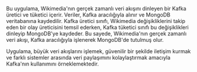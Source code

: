 Bu uygulama, Wikimedia'nın gerçek zamanlı veri akışını dinleyen bir Kafka üretici ve tüketici içerir. Veriler, Kafka aracılığıyla alınır ve MongoDB veritabanına kaydedilir. Kafka üretici sınıfı, Wikimedia değişikliklerini takip eden bir olay üreticisini temsil ederken, Kafka tüketici sınıfı bu değişiklikleri dinleyip MongoDB'ye kaydeder. Bu sayede, Wikimedia'nın gerçek zamanlı veri akışı, Kafka aracılığıyla işlenerek MongoDB'de tutulmuş olur.

Uygulama, büyük veri akışlarını işlemek, güvenilir bir şekilde iletişim kurmak ve farklı sistemler arasında veri paylaşımını kolaylaştırmak amacıyla Kafka'nın kullanımını örneklemektedir.
